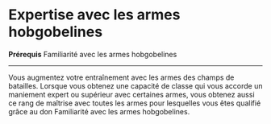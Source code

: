 # Expertise avec les armes hobgobelines

<p><span id="ctl00_MainContent_DetailedOutput"><strong>Prérequis</strong> Familiarité avec les armes hobgobelines<br></span></p>
<hr>
<p>Vous augmentez votre entraînement avec les armes des champs de batailles. Lorsque vous obtenez une capacité de classe qui vous accorde un maniement expert ou supérieur avec certaines armes, vous obtenez aussi ce rang de maîtrise avec toutes les armes pour lesquelles vous êtes qualifié grâce au don Familiarité avec les armes hobgobelines.&nbsp;</p>